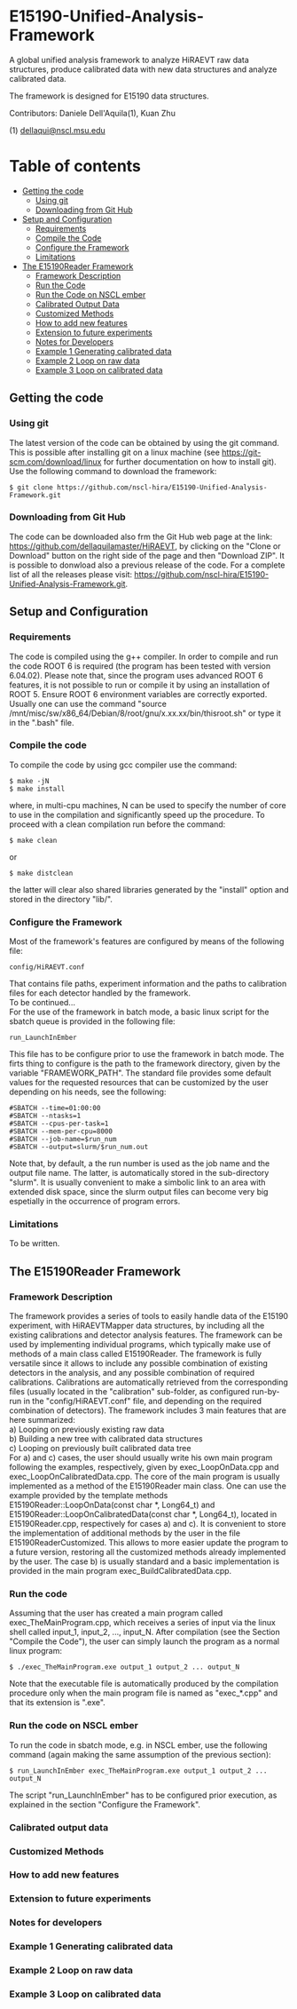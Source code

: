 # E15190-Unified-Analysis-Framework
A global unified analysis framework to analyze HiRAEVT raw data structures, produce calibrated data with new data structures and analyze calibrated data.

The framework is designed for E15190 data structures.

Contributors: Daniele Dell'Aquila(1), Kuan Zhu

(1) dellaqui@nscl.msu.edu

Table of contents
=================
<!--ts-->
* [Getting the code](#getting-the-code)
  * [Using git](#using-git)
  * [Downloading from Git Hub](#downloading-from-git-hub)
* [Setup and Configuration](#setup-and-configuration)
  * [Requirements](#requirements)
  * [Compile the Code](#compile-the-code)
  * [Configure the Framework](#configure-the-framework)
  * [Limitations](#limitations)
* [The E15190Reader Framework](#the-e15190reader-framework)
  * [Framework Description](#framework-description)
  * [Run the Code](#run-the-code)
  * [Run the Code on NSCL ember](#run-the-code-on-nscl-ember)
  * [Calibrated Output Data](#calibrated-output-data)
  * [Customized Methods](#customized-methods)
  * [How to add new features](#how-to-add-new-features)
  * [Extension to future experiments](#extension-to-future-experiments)
  * [Notes for Developers](#notes-for-developers)
  * [Example 1 Generating calibrated data](#example-1-generating-calibrated-data)
  * [Example 2 Loop on raw data](#example-2-loop-on-raw-data)
  * [Example 3 Loop on calibrated data](#example-3-loop-on-calibrated-data)
<!--te-->

## Getting the code
### Using git
The latest version of the code can be obtained by using the git command. This is possible after installing git on a linux machine (see https://git-scm.com/download/linux for further documentation on how to install git). Use the following command to download the framework:
````
$ git clone https://github.com/nscl-hira/E15190-Unified-Analysis-Framework.git
````
### Downloading from Git Hub
The code can be downloaded also frm the Git Hub web page at the link: https://github.com/dellaquilamaster/HiRAEVT, by
clicking on the "Clone or Download" button on the right side of the page and then "Download ZIP". It is possible to donwload also a previous release of the code. For a complete list of all the releases please visit: https://github.com/nscl-hira/E15190-Unified-Analysis-Framework.git.
## Setup and Configuration
### Requirements
The code is compiled using the g++ compiler.
In order to compile and run the code ROOT 6 is required (the program has been tested with version 6.04.02). Please note that, since the program uses advanced ROOT 6 features, it is not possible to run or compile it by using an installation of ROOT 5. Ensure ROOT 6 environment variables are correctly exported. Usually one can use the command "source /mnt/misc/sw/x86_64/Debian/8/root/gnu/x.xx.xx/bin/thisroot.sh" or type it in the ".bash" file.
### Compile the code
To compile the code by using gcc compiler use the command:
````
$ make -jN
$ make install
````
where, in multi-cpu machines, N can be used to specify the number of core to use in the compilation and significantly speed up the procedure.
To proceed with a clean compilation run before the command:
````
$ make clean
````
or
````
$ make distclean
````
the latter will clear also shared libraries generated by the "install" option and stored in the directory "lib/".
### Configure the Framework
Most of the framework's features are configured by means of the following file:
````
config/HiRAEVT.conf
````
That contains file paths, experiment information and the paths to calibration files for each detector handled by the framework.  
To be continued...  
For the use of the framework in batch mode, a basic linux script for the sbatch queue is provided in the following file:
````
run_LaunchInEmber
````
This file has to be configure prior to use the framework in batch mode. The firts thing to configure is the path to the framework directory, given by the variable "FRAMEWORK_PATH". The standard file provides some default values for the requested resources that can be customized by the user depending on his needs, see the following:
````
#SBATCH --time=01:00:00
#SBATCH --ntasks=1
#SBATCH --cpus-per-task=1
#SBATCH --mem-per-cpu=8000
#SBATCH --job-name=$run_num
#SBATCH --output=slurm/$run_num.out
````
Note that, by default, a the run number is used as the job name and the output file name. The latter, is automatically stored in the sub-directory "slurm". It is usually convenient to make a simbolic link to an area with extended disk space, since the slurm output files can become very big espetially in the occurrence of program errors.
### Limitations
To be written.
## The E15190Reader Framework
### Framework Description
The framework provides a series of tools to easily handle data of the E15190 experiment, with HiRAEVTMapper data structures, by including all the existing calibrations and detector analysis features. The framework can be used by implementing individual programs, which typically make use of methods of a main class called E15190Reader. The framework is fully versatile since it allows to include any possible combination of existing detectors in the analysis, and any possible combination of required calibrations. Calibrations are automatically retrieved from the corresponding files (usually located in the "calibration" sub-folder, as configured run-by-run in the "config/HiRAEVT.conf" file, and depending on the required combination of detectors). The framework includes 3 main features that are here summarized:  
a) Looping on previously existing raw data  
b) Building a new tree with calibrated data structures  
c) Looping on previously built calibrated data tree  
For a) and c) cases, the user should usually write his own main program following the examples, respectively, given by exec_LoopOnData.cpp and exec_LoopOnCalibratedData.cpp. The core of the main program is usually implemented as a method of the E15190Reader main class. One can use the example provided by the template methods E15190Reader::LoopOnData(const char \*, Long64_t) and E15190Reader::LoopOnCalibratedData(const char \*, Long64_t), located in E15190Reader.cpp, respectively for cases a) and c). It is convenient to store the implementation of additional methods by the user in the file E15190ReaderCustomized. This allows to more easier update the program to a future version, restoring all the customized methods already implemented by the user. The case b) is usually standard and a basic implementation is provided in the main program exec_BuildCalibratedData.cpp.
### Run the code
Assuming that the user has created a main program called exec_TheMainProgram.cpp, which receives a series of input via the linux shell called input_1, input_2, ..., input_N. After compilation (see the Section "Compile the Code"), the user can simply launch the program as a normal linux program:
````
$ ./exec_TheMainProgram.exe output_1 output_2 ... output_N
````
Note that the executable file is automatically produced by the compilation procedure only when the main program file is named as "exec_\*.cpp" and that its extension is ".exe".
### Run the code on NSCL ember
To run the code in sbatch mode, e.g. in NSCL ember, use the following command (again making the same assumption of the previous section):
````
$ run_LaunchInEmber exec_TheMainProgram.exe output_1 output_2 ... output_N
````
The script "run_LaunchInEmber" has to be configured prior execution, as explained in the section "Configure the Framework".
### Calibrated output data
### Customized Methods
### How to add new features
### Extension to future experiments
### Notes for developers
### Example 1 Generating calibrated data
### Example 2 Loop on raw data
### Example 3 Loop on calibrated data
